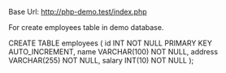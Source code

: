 Base Url: http://php-demo.test/index.php

For create employees table in demo database.

CREATE TABLE employees (
    id INT NOT NULL PRIMARY KEY AUTO_INCREMENT,
    name VARCHAR(100) NOT NULL,
    address VARCHAR(255) NOT NULL,
    salary INT(10) NOT NULL
);